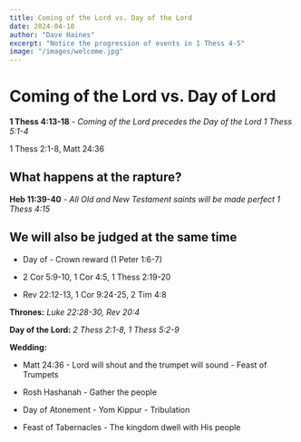```yaml
---
title: Coming of the Lord vs. Day of the Lord
date: 2024-04-10
author: "Dave Haines"
excerpt: "Notice the progression of events in 1 Thess 4-5"
image: "/images/welcome.jpg"
---
```


# Coming of the Lord vs. Day of Lord

**1 Thess 4:13-18** - *Coming of the Lord precedes the Day of the Lord 1 Thess 5:1-4*

1 Thess 2:1-8, Matt 24:36

## What happens at the rapture?

**Heb 11:39-40** - *All Old and New Testament saints will be made perfect 1 Thess 4:15*

## We will also be judged at the same time

- Day of - Crown reward (1 Peter 1:6-7)

- 2 Cor 5:9-10, 1 Cor 4:5, 1 Thess 2:19-20

- Rev 22:12-13, 1 Cor 9:24-25, 2 Tim 4:8

**Thrones:**  *Luke 22:28-30, Rev 20:4*

**Day of the Lord:** *2 Thess 2:1-8, 1 Thess 5:2-9*

**Wedding:** 
- Matt 24:36 - Lord will shout and the trumpet will sound - Feast of Trumpets

- Rosh Hashanah - Gather the people

- Day of Atonement - Yom Kippur - Tribulation

- Feast of Tabernacles - The kingdom dwell with His people 
